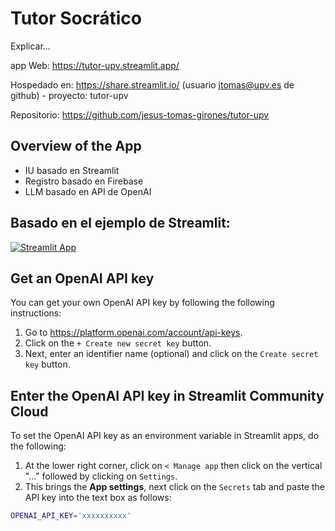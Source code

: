 # Tutor Socrático

Explicar...

app Web: https://tutor-upv.streamlit.app/

Hospedado en: https://share.streamlit.io/ (usuario jtomas@upv.es de github) - 
proyecto: tutor-upv 

Repositorio: https://github.com/jesus-tomas-girones/tutor-upv



## Overview of the App

- IU basado en Streamlit
- Registro basado en Firebase
- LLM basado en API de OpenAI


## Basado en el ejemplo de Streamlit:

[![Streamlit App](https://static.streamlit.io/badges/streamlit_badge_black_white.svg)](https://llm-examples.streamlit.app/)

## Get an OpenAI API key

You can get your own OpenAI API key by following the following instructions:

1. Go to https://platform.openai.com/account/api-keys.
2. Click on the `+ Create new secret key` button.
3. Next, enter an identifier name (optional) and click on the `Create secret key` button.

## Enter the OpenAI API key in Streamlit Community Cloud

To set the OpenAI API key as an environment variable in Streamlit apps, do the following:

1. At the lower right corner, click on `< Manage app` then click on the vertical "..." followed by clicking on `Settings`.
2. This brings the **App settings**, next click on the `Secrets` tab and paste the API key into the text box as follows:

```sh
OPENAI_API_KEY='xxxxxxxxxx'
```
